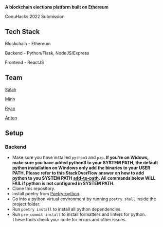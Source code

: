 **A blockchain elections platform built on Ethereum**

ConuHacks 2022 Submission

## Tech Stack

Blockchain - Ethereum

Backend - Python/Flask, NodeJS/Express

Frontend - ReactJS

## Team

[Salah](https://github.com/itsSalah)

[Minh](https://github.com/minhtrannhat)

[Ryan](https://github.com/RyanHaraki)

[Anton](https://github.com/icepaq)

## Setup

### Backend

- Make sure you have installed `python3` and `pip`. **If you're on Widows, make sure you have added python3 to your SYSTEM PATH, the default python installation on Windows only add the binaries to your USER PATH. Please refer to this StackOverFlow answer on how to add python to you SYSTEM PATH [add-to-path](https://stackoverflow.com/a/65496777). All commands below WILL FAIL if python is not configured in SYSTEM PATH**.
- Clone this repository.
- Install poetry from [Poetry-python](https://python-poetry.org/).
- Go into a python virtual environment by running `poetry shell` inside the project folder.
- Run `poetry install` to install all python dependencies.
- Run `pre-commit install` to install formatters and linters for python. These tools check your code for errors and other issues.
